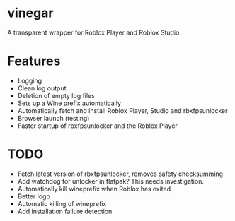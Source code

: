 # vinegar
A transparent wrapper for Roblox Player and Roblox Studio.

# Features
+ Logging
+ Clean log output
+ Deletion of empty log files
+ Sets up a Wine prefix automatically
+ Automatically fetch and install Roblox Player, Studio and rbxfpsunlocker
+ Browser launch (testing)
+ Faster startup of rbxfpsunlocker and the Roblox Player

# TODO
+ Fetch latest version of rbxfpsunlocker, removes safety checksumming
+ Add watchdog for unlocker in flatpak? This needs investigation.
+ Automatically kill wineprefix when Roblox has exited
+ Better logo
+ Automatic killing of wineprefix
+ Add installation failure detection
